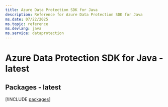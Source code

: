 ```yaml
---
title: Azure Data Protection SDK for Java
description: Reference for Azure Data Protection SDK for Java
ms.date: 07/22/2025
ms.topic: reference
ms.devlang: java
ms.service: dataprotection
---
```

# Azure Data Protection SDK for Java - latest
## Packages - latest
[!INCLUDE [packages](data-protection-index.md)]